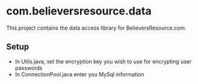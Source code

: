 com.believersresource.data
==========================

This project contains the data access library for BelieversResource.com.

## Setup

* In Utils.java, set the encryption key you wish to use for encrypting user passwords
* In ConnectionPool.java enter you MySql information

